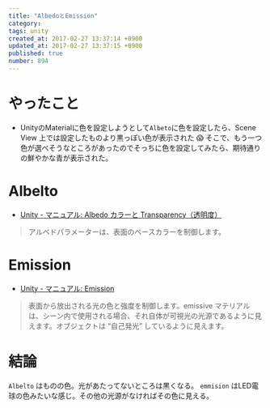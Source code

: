 ```yaml
---
title: "AlbedoとEmission"
category: 
tags: unity
created_at: 2017-02-27 13:37:14 +0900
updated_at: 2017-02-27 13:37:15 +0900
published: true
number: 894
---
```


# やったこと
* UnityのMaterialに色を設定しようとして`Albeto`に色を設定したら、Scene View 上では設定したものより黒っぽい色が表示された :scream: そこで、もう一つ色が選べそうなところがあったのでそっちに色を設定してみたら、期待通りの鮮やかな青が表示された。

# Albelto
* [Unity \- マニュアル: Albedo カラーと Transparency（透明度）](https://docs.unity3d.com/ja/current/Manual/StandardShaderMaterialParameterAlbedoColor.html)

> アルベドパラメーターは、表面のベースカラーを制御します。

# Emission
* [Unity \- マニュアル: Emission](https://docs.unity3d.com/ja/current/Manual/StandardShaderMaterialParameterEmission.html)

> 表面から放出される光の色と強度を制御します。emissive マテリアルは、シーン内で使用される場合、それ自体が可視光の光源であるように見えます。オブジェクトは “自己発光” しているように見えます。

# 結論
`Albelto` はものの色。光があたってないところは黒くなる。
`emmision` はLED電球の色みたいな感じ。その他の光源がなければその色に見える。


